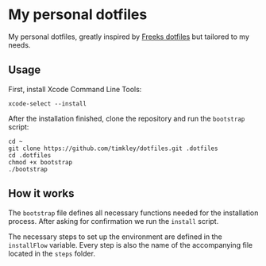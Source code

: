 # My personal dotfiles

My personal dotfiles, greatly inspired by [Freeks dotfiles](https://github.com/freekmurze/dotfiles) but tailored to my needs.

## Usage

First, install Xcode Command Line Tools:

```shell
xcode-select --install
```

After the installation finished, clone the repository and run the `bootstrap` script:

```shell
cd ~
git clone https://github.com/timkley/dotfiles.git .dotfiles
cd .dotfiles
chmod +x bootstrap
./bootstrap
```

## How it works

The `bootstrap` file defines all necessary functions needed for the installation process. After asking for confirmation we run the `install` script.

The necessary steps to set up the environment are defined in the `installFlow` variable. Every step is also the name of the accompanying file located in
the `steps` folder.
